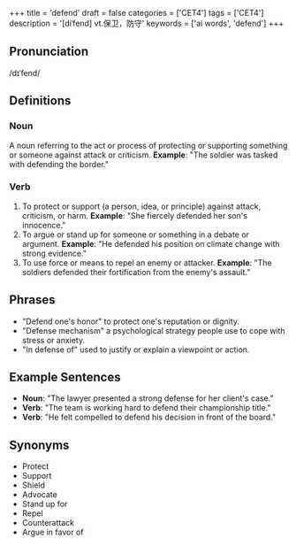 +++
title = 'defend'
draft = false
categories = ['CET4']
tags = ['CET4']
description = '[diˈfend] vt.保卫，防守'
keywords = ['ai words', 'defend']
+++

## Pronunciation
/dɪˈfend/

## Definitions
### Noun
A noun referring to the act or process of protecting or supporting something or someone against attack or criticism. **Example**: "The soldier was tasked with defending the border."
### Verb
1. To protect or support (a person, idea, or principle) against attack, criticism, or harm. **Example**: "She fiercely defended her son's innocence."
2. To argue or stand up for someone or something in a debate or argument. **Example**: "He defended his position on climate change with strong evidence."
3. To use force or means to repel an enemy or attacker. **Example**: "The soldiers defended their fortification from the enemy's assault."

## Phrases
- "Defend one's honor" to protect one's reputation or dignity.
- "Defense mechanism" a psychological strategy people use to cope with stress or anxiety.
- "In defense of" used to justify or explain a viewpoint or action.

## Example Sentences
- **Noun**: "The lawyer presented a strong defense for her client's case."
- **Verb**: "The team is working hard to defend their championship title."
- **Verb**: "He felt compelled to defend his decision in front of the board."

## Synonyms
- Protect
- Support
- Shield
- Advocate
- Stand up for
- Repel
- Counterattack
- Argue in favor of
